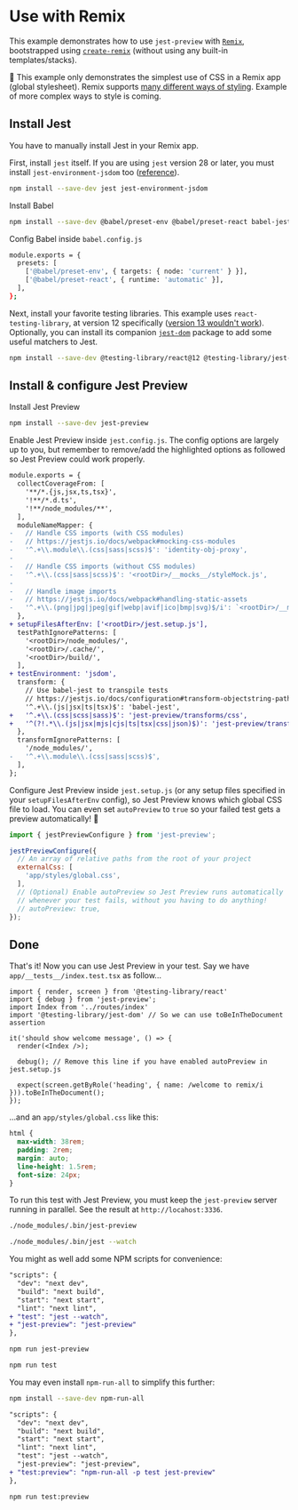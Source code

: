# Use with Remix

This example demonstrates how to use `jest-preview` with [`Remix`](https://remix.run/), bootstrapped using [`create-remix`](https://remix.run/docs/en/v1#getting-started) (without using any built-in templates/stacks).

🚧 This example only demonstrates the simplest use of CSS in a Remix app (global stylesheet). Remix supports [many different ways of styling](https://remix.run/docs/en/v1/guides/styling). Example of more complex ways to style is coming.

## Install Jest

You have to manually install Jest in your Remix app.

First, install `jest` itself. If you are using `jest` version 28 or later, you must install `jest-environment-jsdom` too ([reference](https://github.com/facebook/jest/blob/585854fca63851a891c5be3e1381c04e341210e1/packages/jest-resolve/src/utils.ts#L116)).

```bash
npm install --save-dev jest jest-environment-jsdom
```

Install Babel

```bash
npm install --save-dev @babel/preset-env @babel/preset-react babel-jest
```

Config Babel inside `babel.config.js`

```bash
module.exports = {
  presets: [
    ['@babel/preset-env', { targets: { node: 'current' } }],
    ['@babel/preset-react', { runtime: 'automatic' }],
  ],
};
```

Next, install your favorite testing libraries. This example uses `react-testing-library`, at version 12 specifically ([version 13 wouldn't work](https://stackoverflow.com/questions/71713405/cannot-find-module-react-dom-client-from-node-modules-testing-library-react)). Optionally, you can install its companion [`jest-dom`](https://testing-library.com/docs/ecosystem-jest-dom/) package to add some useful matchers to Jest.

```bash
npm install --save-dev @testing-library/react@12 @testing-library/jest-dom
```

## Install & configure Jest Preview

Install Jest Preview

```bash
npm install --save-dev jest-preview
```

Enable Jest Preview inside `jest.config.js`. The config options are largely up to you, but remember to remove/add the highlighted options as followed so Jest Preview could work properly.

```diff
module.exports = {
  collectCoverageFrom: [
    '**/*.{js,jsx,ts,tsx}',
    '!**/*.d.ts',
    '!**/node_modules/**',
  ],
  moduleNameMapper: {
-   // Handle CSS imports (with CSS modules)
-   // https://jestjs.io/docs/webpack#mocking-css-modules
-   '^.+\\.module\\.(css|sass|scss)$': 'identity-obj-proxy',
-
-   // Handle CSS imports (without CSS modules)
-   '^.+\\.(css|sass|scss)$': '<rootDir>/__mocks__/styleMock.js',
-
-   // Handle image imports
-   // https://jestjs.io/docs/webpack#handling-static-assets
-   '^.+\\.(png|jpg|jpeg|gif|webp|avif|ico|bmp|svg)$/i': `<rootDir>/__mocks__/fileMock.js`,
  },
+ setupFilesAfterEnv: ['<rootDir>/jest.setup.js'],
  testPathIgnorePatterns: [
    '<rootDir>/node_modules/',
    '<rootDir>/.cache/',
    '<rootDir>/build/',
  ],
+ testEnvironment: 'jsdom',
  transform: {
    // Use babel-jest to transpile tests
    // https://jestjs.io/docs/configuration#transform-objectstring-pathtotransformer--pathtotransformer-object
    '^.+\\.(js|jsx|ts|tsx)$': 'babel-jest',
+   '^.+\\.(css|scss|sass)$': 'jest-preview/transforms/css',
+   '^(?!.*\\.(js|jsx|mjs|cjs|ts|tsx|css|json)$)': 'jest-preview/transforms/file',
  },
  transformIgnorePatterns: [
    '/node_modules/',
-   '^.+\\.module\\.(css|sass|scss)$',
  ],
};
```

Configure Jest Preview inside `jest.setup.js` (or any setup files specified in your `setupFilesAfterEnv` config), so Jest Preview knows which global CSS file to load. You can even set `autoPreview` to `true` so your failed test gets a preview automatically! 🤯

```js
import { jestPreviewConfigure } from 'jest-preview';

jestPreviewConfigure({
  // An array of relative paths from the root of your project
  externalCss: [
    'app/styles/global.css',
  ],
  // (Optional) Enable autoPreview so Jest Preview runs automatically
  // whenever your test fails, without you having to do anything!
  // autoPreview: true,
});
```

## Done

That's it! Now you can use Jest Preview in your test. Say we have `app/__tests__/index.test.tsx` as follow...

```tsx
import { render, screen } from '@testing-library/react'
import { debug } from 'jest-preview';
import Index from '../routes/index'
import '@testing-library/jest-dom' // So we can use toBeInTheDocument assertion

it('should show welcome message', () => {
  render(<Index />);

  debug(); // Remove this line if you have enabled autoPreview in jest.setup.js

  expect(screen.getByRole('heading', { name: /welcome to remix/i })).toBeInTheDocument();
});
```

...and an `app/styles/global.css` like this:

```css
html {
  max-width: 38rem;
  padding: 2rem;
  margin: auto;
  line-height: 1.5rem;
  font-size: 24px;
}
```

To run this test with Jest Preview, you must keep the `jest-preview` server running in parallel. See the result at `http://locahost:3336`.

```bash
./node_modules/.bin/jest-preview

./node_modules/.bin/jest --watch
```

You might as well add some NPM scripts for convenience:

```diff
"scripts": {
  "dev": "next dev",
  "build": "next build",
  "start": "next start",
  "lint": "next lint",
+ "test": "jest --watch",
+ "jest-preview": "jest-preview"
},
```

```bash
npm run jest-preview

npm run test
```

You may even install `npm-run-all` to simplify this further:

```bash
npm install --save-dev npm-run-all
```

```diff
"scripts": {
  "dev": "next dev",
  "build": "next build",
  "start": "next start",
  "lint": "next lint",
  "test": "jest --watch",
  "jest-preview": "jest-preview",
+ "test:preview": "npm-run-all -p test jest-preview"
},
```

```bash
npm run test:preview
```
